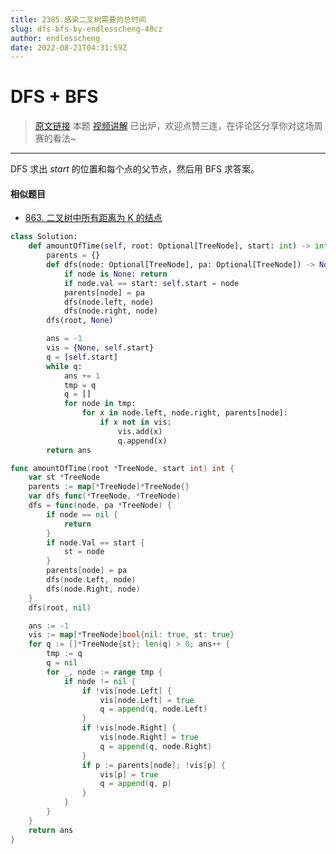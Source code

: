 ```yaml
---
title: 2385.感染二叉树需要的总时间
slug: dfs-bfs-by-endlesscheng-48cz
author: endlesscheng
date: 2022-08-21T04:31:59Z
---
```

# DFS + BFS
 
> [原文链接](https://leetcode.cn/problems/amount-of-time-for-binary-tree-to-be-infected/solution/dfs-bfs-by-endlesscheng-48cz)
本题 [视频讲解](https://www.bilibili.com/video/BV1md4y1P75q) 已出炉，欢迎点赞三连，在评论区分享你对这场周赛的看法~
 
---

DFS 求出 $\textit{start}$ 的位置和每个点的父节点，然后用 BFS 求答案。

#### 相似题目

- [863. 二叉树中所有距离为 K 的结点](https://leetcode.cn/problems/all-nodes-distance-k-in-binary-tree/)

```py [sol1-Python3]
class Solution:
    def amountOfTime(self, root: Optional[TreeNode], start: int) -> int:
        parents = {}
        def dfs(node: Optional[TreeNode], pa: Optional[TreeNode]) -> None:
            if node is None: return
            if node.val == start: self.start = node
            parents[node] = pa
            dfs(node.left, node)
            dfs(node.right, node)
        dfs(root, None)

        ans = -1
        vis = {None, self.start}
        q = [self.start]
        while q:
            ans += 1
            tmp = q
            q = []
            for node in tmp:
                for x in node.left, node.right, parents[node]:
                    if x not in vis:
                        vis.add(x)
                        q.append(x)
        return ans
```

```go [sol1-Go]
func amountOfTime(root *TreeNode, start int) int {
	var st *TreeNode
	parents := map[*TreeNode]*TreeNode{}
	var dfs func(*TreeNode, *TreeNode)
	dfs = func(node, pa *TreeNode) {
		if node == nil {
			return
		}
		if node.Val == start {
			st = node
		}
		parents[node] = pa
		dfs(node.Left, node)
		dfs(node.Right, node)
	}
	dfs(root, nil)

	ans := -1
	vis := map[*TreeNode]bool{nil: true, st: true}
	for q := []*TreeNode{st}; len(q) > 0; ans++ {
		tmp := q
		q = nil
		for _, node := range tmp {
			if node != nil {
				if !vis[node.Left] {
					vis[node.Left] = true
					q = append(q, node.Left)
				}
				if !vis[node.Right] {
					vis[node.Right] = true
					q = append(q, node.Right)
				}
				if p := parents[node]; !vis[p] {
					vis[p] = true
					q = append(q, p)
				}
			}
		}
	}
	return ans
}
```
